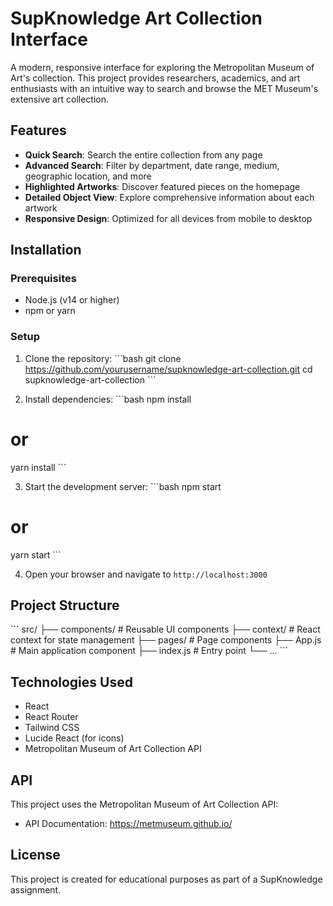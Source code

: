 # SupKnowledge Art Collection Interface

A modern, responsive interface for exploring the Metropolitan Museum of Art's collection. This project provides researchers, academics, and art enthusiasts with an intuitive way to search and browse the MET Museum's extensive art collection.

## Features

- **Quick Search**: Search the entire collection from any page
- **Advanced Search**: Filter by department, date range, medium, geographic location, and more
- **Highlighted Artworks**: Discover featured pieces on the homepage
- **Detailed Object View**: Explore comprehensive information about each artwork
- **Responsive Design**: Optimized for all devices from mobile to desktop

## Installation

### Prerequisites

- Node.js (v14 or higher)
- npm or yarn

### Setup

1. Clone the repository:
\`\`\`bash
git clone https://github.com/yourusername/supknowledge-art-collection.git
cd supknowledge-art-collection
\`\`\`

2. Install dependencies:
\`\`\`bash
npm install
# or
yarn install
\`\`\`

3. Start the development server:
\`\`\`bash
npm start
# or
yarn start
\`\`\`

4. Open your browser and navigate to `http://localhost:3000`

## Project Structure

\`\`\`
src/
├── components/       # Reusable UI components
├── context/          # React context for state management
├── pages/            # Page components
├── App.js            # Main application component
├── index.js          # Entry point
└── ...
\`\`\`

## Technologies Used

- React
- React Router
- Tailwind CSS
- Lucide React (for icons)
- Metropolitan Museum of Art Collection API

## API

This project uses the Metropolitan Museum of Art Collection API:
- API Documentation: https://metmuseum.github.io/

## License

This project is created for educational purposes as part of a SupKnowledge assignment.
